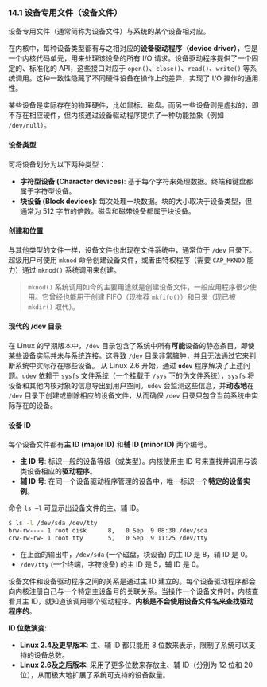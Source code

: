 ### **14.1 设备专用文件（设备文件）**

设备专用文件（通常简称为设备文件）与系统的某个设备相对应。

在内核中，每种设备类型都有与之相对应的**设备驱动程序（device driver）**，它是一个内核代码单元，用来处理该设备的所有 I/O 请求。设备驱动程序提供了一个固定的、标准化的 API，这些接口对应于 `open()`、`close()`、`read()`、`write()` 等系统调用。这种一致性隐藏了不同硬件设备在操作上的差异，实现了 I/O 操作的通用性。

某些设备是实际存在的物理硬件，比如鼠标、磁盘。而另一些设备则是虚拟的，即不存在相应硬件，但内核通过设备驱动程序提供了一种功能抽象（例如 `/dev/null`）。

#### **设备类型**

可将设备划分为以下两种类型：

  * **字符型设备 (Character devices)**: 基于每个字符来处理数据。终端和键盘都属于字符型设备。
  * **块设备 (Block devices)**: 每次处理一块数据。块的大小取决于设备类型，但通常为 512 字节的倍数。磁盘和磁带设备都属于块设备。

#### **创建和位置**

与其他类型的文件一样，设备文件也出现在文件系统中，通常位于 `/dev` 目录下。超级用户可使用 `mknod` 命令创建设备文件，或者由特权程序（需要 `CAP_MKNOD` 能力）通过 `mknod()` 系统调用来创建。

> `mknod()` 系统调用如今的主要用途就是创建设备文件，一般应用程序很少使用。它曾经也能用于创建 FIFO（现推荐 `mkfifo()`）和目录（现已被 `mkdir()` 取代）。

#### **现代的 /dev 目录**

在 Linux 的早期版本中，`/dev` 目录包含了系统中所有**可能**设备的静态条目，即使某些设备实际并未与系统连接。这导致 `/dev` 目录非常臃肿，并且无法通过它来判断系统中实际存在哪些设备。
从 Linux 2.6 开始，通过 **`udev`** 程序解决了上述问题。`udev` 依赖于 `sysfs` 文件系统（一个挂载于 `/sys` 下的伪文件系统），`sysfs` 将设备和其他内核对象的信息导出到用户空间。`udev` 会监测这些信息，并**动态地**在 `/dev` 目录下创建或删除相应的设备文件，从而确保 `/dev` 目录只包含当前系统中实际存在的设备。

#### **设备 ID**

每个设备文件都有**主 ID (major ID)** 和**辅 ID (minor ID)** 两个编号。

  * **主 ID 号**: 标识一般的设备等级（或类型）。内核使用主 ID 号来查找并调用与该类设备相应的**驱动程序**。
  * **辅 ID 号**: 在同一个设备驱动程序管理的设备中，唯一标识一个**特定的设备实例**。

命令 `ls –l` 可显示出设备文件的主、辅 ID。

```bash
$ ls -l /dev/sda /dev/tty
brw-rw---- 1 root disk      8,   0 Sep  9 08:30 /dev/sda
crw-rw-rw- 1 root tty       5,   0 Sep  9 11:25 /dev/tty
```

  * 在上面的输出中，`/dev/sda` (一个磁盘，块设备) 的主 ID 是 8，辅 ID 是 0。
  * `/dev/tty` (一个终端，字符设备) 的主 ID 是 5，辅 ID 是 0。

设备文件和设备驱动程序之间的关系是通过主 ID 建立的。每个设备驱动程序都会向内核注册自己与一个特定主设备号的关联关系。当操作一个设备文件时，内核查看其主 ID，就知道该调用哪个驱动程序。**内核是不会使用设备文件名来查找驱动程序的**。

**ID 位数演变**:

  * **Linux 2.4及更早版本**: 主、辅 ID 都只能用 8 位数来表示，限制了系统可以支持的设备总数。
  * **Linux 2.6及之后版本**: 采用了更多位数来存放主、辅 ID（分别为 12 位和 20 位），从而极大地扩展了系统可支持的设备数量。